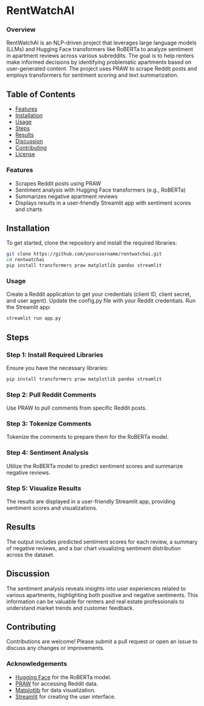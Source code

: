 # RentWatchAI

### Overview
RentWatchAI is an NLP-driven project that leverages large language models (LLMs) and Hugging Face transformers like RoBERTa to analyze sentiment in apartment reviews across various subreddits. The goal is to help renters make informed decisions by identifying problematic apartments based on user-generated content. The project uses PRAW to scrape Reddit posts and employs transformers for sentiment scoring and text summarization.

## Table of Contents
- [Features](#features)
- [Installation](#installation)
- [Usage](#usage)
- [Steps](#steps)
- [Results](#results)
- [Discussion](#discussion)
- [Contributing](#contributing)
- [License](#license)

### Features
- Scrapes Reddit posts using PRAW
- Sentiment analysis with Hugging Face transformers (e.g., RoBERTa)
- Summarizes negative apartment reviews
- Displays results in a user-friendly Streamlit app with sentiment scores and charts

## Installation
To get started, clone the repository and install the required libraries:

```bash
git clone https://github.com/yourusername/rentwatchai.git
cd rentwatchai
pip install transformers praw matplotlib pandas streamlit
```

### Usage
Create a Reddit application to get your credentials (client ID, client secret, and user agent).
Update the config.py file with your Reddit credentials.
Run the Streamlit app:
```bash
streamlit run app.py
```

## Steps
### Step 1: Install Required Libraries
Ensure you have the necessary libraries:
```bash
pip install transformers praw matplotlib pandas streamlit
```

### Step 2: Pull Reddit Comments
Use PRAW to pull comments from specific Reddit posts.

### Step 3: Tokenize Comments
Tokenize the comments to prepare them for the RoBERTa model.

### Step 4: Sentiment Analysis
Utilize the RoBERTa model to predict sentiment scores and summarize negative reviews.

### Step 5: Visualize Results
The results are displayed in a user-friendly Streamlit app, providing sentiment scores and visualizations.


## Results
The output includes predicted sentiment scores for each review, a summary of negative reviews, and a bar chart visualizing sentiment distribution across the dataset.

## Discussion
The sentiment analysis reveals insights into user experiences related to various apartments, highlighting both positive and negative sentiments. This information can be valuable for renters and real estate professionals to understand market trends and customer feedback.

## Contributing
Contributions are welcome! Please submit a pull request or open an issue to discuss any changes or improvements.


### Acknowledgements
* [Hugging Face](https://huggingface.co/) for the RoBERTa model.
* [PRAW](https://praw.readthedocs.io/en/latest/) for accessing Reddit data.
* [Matplotlib](https://matplotlib.org/) for data visualization.
* [Streamlit](https://streamlit.io/) for creating the user interface.